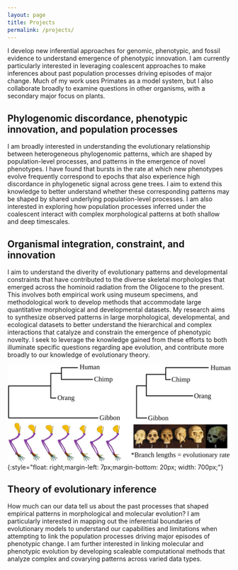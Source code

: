 ```yaml
---
layout: page
title: Projects
permalink: /projects/
---
```


I develop new inferential approaches for genomic, phenotypic, and fossil evidence to understand emergence of phenotypic innovation. I am currently particularly interested in leveraging coalescent approaches to make inferences about past population processes driving episodes of major change. Much of my work uses Primates as a model system, but I also collaborate broadly to examine questions in other organisms, with a secondary major focus on plants.

## Phylogenomic discordance, phenotypic innovation, and population processes
 
I am broadly interested in understanding the evolutionary relationship between heterogeneous phylogenomic patterns, which are shaped by population-level processes, and patterns in the emergence of novel phenotypes. I have found that bursts in the rate at which new phenotypes evolve frequently correspond to epochs that also experience high discordance in phylogenetic signal across gene trees. I aim to extend this knowledge to better understand whether these corresponding patterns may be shaped by shared underlying population-level processes. I am also interested in exploring how population processes inferred under the coalescent interact with complex morphological patterns at both shallow and deep timescales.

## Organismal integration, constraint, and innovation

I aim to understand the diverity of evolutionary patterns and developmental constraints that have contributed to the diverse skeletal morphologies that emerged across the hominoid radiation from the Oligocene to the present. This involves both empirical work using museum specimens, and methodological work to develop methods that accommodate large quantitative morphological and developmental datasets. My research aims to synthesize observed patterns in large morphological, developmental, and ecological datasets to better understand the hierarchical and complex interactions that catalyze and constrain the emergence of phenotypic novelty. I seek to leverage the knowledge gained from these efforts to both illuminate specific questions regarding ape evolution, and contribute more broadly to our knowledge of evolutionary theory.

![branchlens](/assets/img/branchlens.svg){:style="float: right;margin-left: 7px;margin-bottom: 20px; width: 700px;"}

## Theory of evolutionary inference

How much can our data tell us about the past processes that shaped empirical patterns in morphological and molecular evolution? I am particularly interested in mapping out the inferential boundaries of evolutionary models to understand our capabilities and limitations when attempting to link the population processes driving major episodes of phenotypic change. I am further interested in linking molecular and phenotypic evolution by developing scaleable computational methods that analyze complex and covarying patterns across varied data types.
